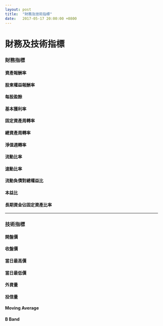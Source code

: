 ```yaml
---
layout: post
title:  "財務及技術指標"
date:   2017-05-17 20:00:00 +0800
---
```


# 財務及技術指標

### 財務指標

#### 資產報酬率

#### 股東權益報酬率

#### 每股盈餘 

#### 基本獲利率 

#### 固定資產周轉率

#### 總資產周轉率 

#### 淨值週轉率

#### 流動比率

#### 速動比率

#### 流動負債對總權益比

#### 本益比 

#### 長期資金佔固定資產比率

____________________________

### 技術指標


#### 開盤價

#### 收盤價

#### 當日最高價

#### 當日最低價

#### 外資量

#### 投信量

#### Moving Average

#### B Band
